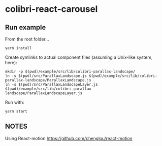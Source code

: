 # colibri-react-carousel

## Run example

From the root folder...

```
yarn install
```

Create symlinks to actual component files (assuming a Unix-like system, here):

```
mkdir -p $(pwd)/example/src/lib/colibri-parallax-landscape/
ln -s $(pwd)/src/ParallaxLandscape.js $(pwd)/example/src/lib/colibri-parallax-landscape/ParallaxLandscape.js
ln -s $(pwd)/src/ParallaxLandscapeLayer.js $(pwd)/example/src/lib/colibri-parallax-landscape/ParallaxLandscapeLayer.js
```

Run with:

```
yarn start
```

## NOTES

Using React-motion
https://github.com/chenglou/react-motion
